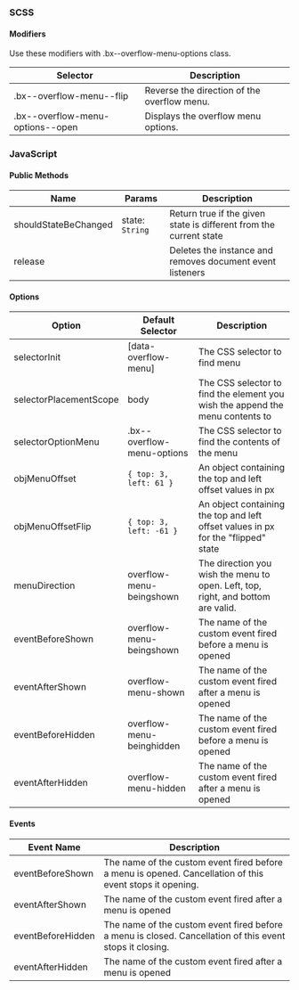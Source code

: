 ### SCSS

#### Modifiers

Use these modifiers with .bx--overflow-menu-options class.

| Selector                         | Description                        |
|----------------------------------|------------------------------------|
| .bx--overflow-menu--flip  | Reverse the direction of the overflow menu. |
| .bx--overflow-menu-options--open | Displays the overflow menu options. |

### JavaScript

#### Public Methods

| Name                 | Params          | Description                                                        |
|----------------------|-----------------|--------------------------------------------------------------------|
| shouldStateBeChanged | state: `String` | Return true if the given state is different from the current state |
| release              |                 | Deletes the instance and removes document event listeners          |

#### Options

| Option                 | Default Selector           | Description                                                                       |
|------------------------|----------------------------|-----------------------------------------------------------------------------------|
| selectorInit           | [data-overflow-menu]       | The CSS selector to find menu                                                     |
| selectorPlacementScope | body                       | The CSS selector to find the element you wish the append the menu contents to     |
| selectorOptionMenu     | .bx--overflow-menu-options | The CSS selector to find the contents of the menu                                 |
| objMenuOffset          | `{ top: 3, left: 61 }`     | An object containing the top and left offset values in px                         |
| objMenuOffsetFlip      | `{ top: 3, left: -61 }`    | An object containing the top and left offset values in px for the "flipped" state |
| menuDirection          | overflow-menu-beingshown   | The direction you wish the menu to open. Left, top, right, and bottom are valid.  |
| eventBeforeShown       | overflow-menu-beingshown   | The name of the custom event fired before a menu is opened                        |
| eventAfterShown        | overflow-menu-shown        | The name of the custom event fired after a menu is opened                         |
| eventBeforeHidden      | overflow-menu-beinghidden  | The name of the custom event fired before a menu is opened                        |
| eventAfterHidden       | overflow-menu-hidden       | The name of the custom event fired after a menu is opened                         |

#### Events

| Event Name        | Description                                                                                              |
|-------------------|----------------------------------------------------------------------------------------------------------|
| eventBeforeShown  | The name of the custom event fired before a menu is opened. Cancellation of this event stops it opening. |
| eventAfterShown   | The name of the custom event fired after a menu is opened                                                |
| eventBeforeHidden | The name of the custom event fired before a menu is closed. Cancellation of this event stops it closing. |
| eventAfterHidden  | The name of the custom event fired after a menu is opened                                                |
